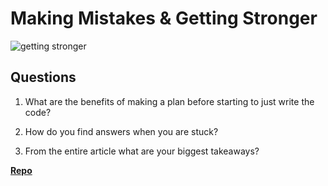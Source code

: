 # Making Mistakes & Getting Stronger

![getting stronger](https://bcw.blob.core.windows.net/public/img/lesson-images/js-bootcamp-logo.jpg)

## Questions

1. What are the benefits of making a plan before starting to just write the code?

2. How do you find answers when you are stuck?

3. From the entire article what are your biggest takeaways?

**[Repo](https://github.com/{{ghname}}/<ASSIGNMENT_REPO>)**
